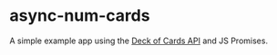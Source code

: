 # async-num-cards

A simple example app using the [Deck of Cards API](http://deckofcardsapi.com/) and JS Promises.
